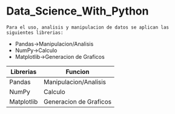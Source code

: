 # Data_Science_With_Python
```
Para el uso, analisis y manipulacion de datos se aplican las siguientes librerias:
```
- Pandas->Manipulacion/Analisis
- NumPy->Calculo
- Matplotlib->Generacion de Graficos


| Librerias | Funcion |
| ------------- | ------------- |
| Pandas  | Manipulacion/Analisis  |
| NumPy  | Calculo  |
| Matplotlib|Generacion de Graficos|


